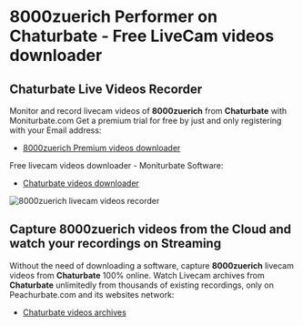 # 8000zuerich Performer on Chaturbate - Free LiveCam videos downloader

## Chaturbate Live Videos Recorder

Monitor and record livecam videos of **8000zuerich** from **Chaturbate** with Moniturbate.com
Get a premium trial for free by just and only registering with your Email address:
* [8000zuerich Premium videos downloader](https://moniturbate.com/request-demo-licence-key.html)

Free livecam videos downloader - Moniturbate Software:
* [Chaturbate videos downloader](https://moniturbate.com/moniturbate-download-software.html)

![8000zuerich livecam videos recorder](https://peachurnet.com/templates/moniturbate-software.png)


## Capture 8000zuerich videos from the Cloud and watch your recordings on Streaming

Without the need of downloading a software, capture **8000zuerich** livecam videos from **Chaturbate** 100% online.
Watch Livecam archives from **Chaturbate** unlimitedly from thousands of existing recordings, only on Peachurbate.com and its websites network:
* [Chaturbate videos archives](https://peachurnet.com/)